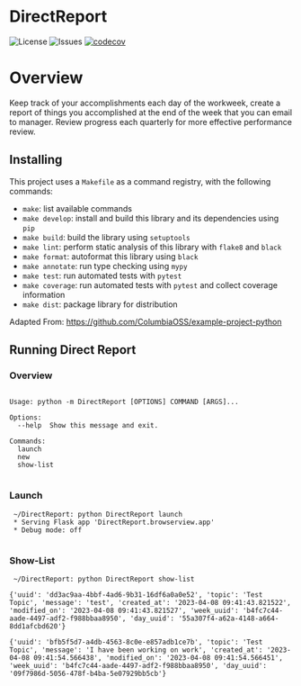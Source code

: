 # DirectReport

![License](https://img.shields.io/github/license/chriswebb09/DirectReport)
![Issues](https://img.shields.io/github/issues/chriswebb09/DirectReport)
[![codecov](https://codecov.io/gh/chriswebb09/DirectReport/branch/main/graph/badge.svg?token=E802G1JVJ5)](https://codecov.io/gh/chriswebb09/DirectReport)

# Overview

Keep track of your accomplishments each day of the workweek, create a report of things you accomplished at the end of the week that you can email to manager.  Review progress each quarterly for more effective performance review.

## Installing

This project uses a `Makefile` as a command registry, with the following commands:
- `make`: list available commands
- `make develop`: install and build this library and its dependencies using `pip`
- `make build`: build the library using `setuptools`
- `make lint`: perform static analysis of this library with `flake8` and `black`
- `make format`: autoformat this library using `black`
- `make annotate`: run type checking using `mypy`
- `make test`: run automated tests with `pytest`
- `make coverage`: run automated tests with `pytest` and collect coverage information
- `make dist`: package library for distribution

Adapted From: https://github.com/ColumbiaOSS/example-project-python

## Running Direct Report

### Overview

```

Usage: python -m DirectReport [OPTIONS] COMMAND [ARGS]...

Options:
  --help  Show this message and exit.

Commands:
  launch
  new
  show-list
  
```

### Launch

```
 ~/DirectReport: python DirectReport launch
 * Serving Flask app 'DirectReport.browserview.app'
 * Debug mode: off
 
```

### Show-List

```
 ~/DirectReport: python DirectReport show-list
 
{'uuid': 'dd3ac9aa-4bbf-4ad6-9b31-16df6a0a0e52', 'topic': 'Test Topic', 'message': 'test', 'created_at': '2023-04-08 09:41:43.821522', 'modified_on': '2023-04-08 09:41:43.821527', 'week_uuid': 'b4fc7c44-aade-4497-adf2-f988bbaa8950', 'day_uuid': '55a307f4-a62a-4148-a664-8dd1afcbd620'}

{'uuid': 'bfb5f5d7-a4db-4563-8c0e-e857adb1ce7b', 'topic': 'Test Topic', 'message': 'I have been working on work', 'created_at': '2023-04-08 09:41:54.566438', 'modified_on': '2023-04-08 09:41:54.566451', 'week_uuid': 'b4fc7c44-aade-4497-adf2-f988bbaa8950', 'day_uuid': '09f7986d-5056-478f-b4ba-5e07929bb5cb'}
 
```
